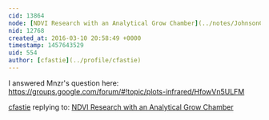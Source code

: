 ```yaml
---
cid: 13864
node: [NDVI Research with an Analytical Grow Chamber](../notes/JohnsonC/03-03-2016/ndvi-research-with-an-analytical-grow-chamber)
nid: 12768
created_at: 2016-03-10 20:58:49 +0000
timestamp: 1457643529
uid: 554
author: [cfastie](../profile/cfastie)
---
```


I answered Mnzr's question here: https://groups.google.com/forum/#!topic/plots-infrared/HfowVn5ULFM


[cfastie](../profile/cfastie) replying to: [NDVI Research with an Analytical Grow Chamber](../notes/JohnsonC/03-03-2016/ndvi-research-with-an-analytical-grow-chamber)

